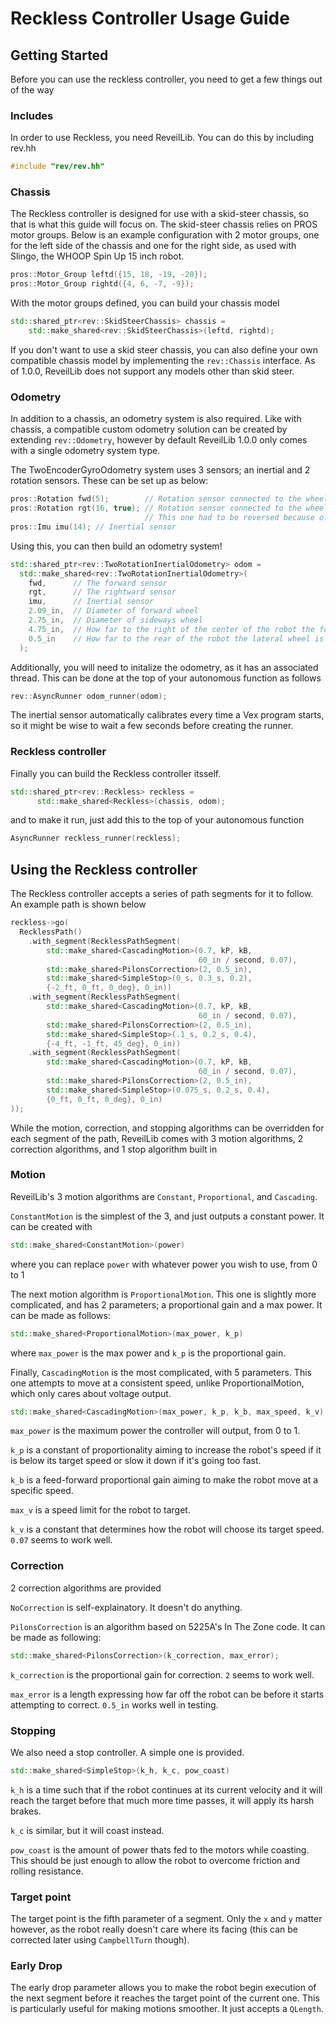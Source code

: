 # Reckless Controller Usage Guide

## Getting Started

Before you can use the reckless controller, you need to get a few things out of the way

### Includes

In order to use Reckless, you need ReveilLib. You can do this by including rev.hh

```cpp
#include "rev/rev.hh"
```

### Chassis

The Reckless controller is designed for use with a skid-steer chassis, so that is what this guide will focus on. The skid-steer chassis relies on PROS motor groups. Below is an example configuration with 2 motor groups, one for the left side of the chassis and one for the right side, as used with Slingo, the WHOOP Spin Up 15 inch robot.

```cpp
pros::Motor_Group leftd({15, 18, -19, -20});
pros::Motor_Group rightd({4, 6, -7, -9});
```

With the motor groups defined, you can build your chassis model

```cpp
std::shared_ptr<rev::SkidSteerChassis> chassis =
    std::make_shared<rev::SkidSteerChassis>(leftd, rightd);
```

If you don't want to use a skid steer chassis, you can also define your own compatible chassis model by implementing the `rev::Chassis` interface. As of 1.0.0, ReveilLib does not support any models other than skid steer.

### Odometry

In addition to a chassis, an odometry system is also required. Like with chassis, a compatible custom odometry solution can be created by extending `rev::Odometry`, however by default ReveilLib 1.0.0 only comes with a single odometry system type.

The TwoEncoderGyroOdometry system uses 3 sensors; an inertial and 2 rotation sensors. These can be set up as below:

```cpp
pros::Rotation fwd(5);        // Rotation sensor connected to the wheel measuring forward translation
pros::Rotation rgt(16, true); // Rotation sensor connected to the wheel measuring rightward translation. 
                              // This one had to be reversed because of the way the sensor was mounted.
pros::Imu imu(14); // Inertial sensor
```

Using this, you can then build an odometry system!

```cpp
std::shared_ptr<rev::TwoRotationInertialOdometry> odom =
  std::make_shared<rev::TwoRotationInertialOdometry>(
    fwd,      // The forward sensor
    rgt,      // The rightward sensor 
    imu,      // Inertial sensor
    2.09_in,  // Diameter of forward wheel
    2.75_in,  // Diameter of sideways wheel
    4.75_in,  // How far to the right of the center of the robot the forward wheel is
    0.5_in    // How far to the rear of the robot the lateral wheel is from the center
  );
```

Additionally, you will need to initalize the odometry, as it has an associated thread. This can be done at the top of your autonomous function as follows
```cpp
rev::AsyncRunner odom_runner(odom);
```

The inertial sensor automatically calibrates every time a Vex program starts, so it might be wise to wait a few seconds before creating the runner.

### Reckless controller

Finally you can build the Reckless controller itsself.

```cpp
std::shared_ptr<rev::Reckless> reckless =
      std::make_shared<Reckless>(chassis, odom);
```

and to make it run, just add this to the top of your autonomous function

```cpp
AsyncRunner reckless_runner(reckless);
```

## Using the Reckless controller

The Reckless controller accepts a series of path segments for it to follow. An example path is shown below

```cpp
reckless->go(
  RecklessPath()
    .with_segment(RecklessPathSegment(
        std::make_shared<CascadingMotion>(0.7, kP, kB,
                                          60_in / second, 0.07),
        std::make_shared<PilonsCorrection>(2, 0.5_in),
        std::make_shared<SimpleStop>(0_s, 0.3_s, 0.2),
        {-2_ft, 0_ft, 0_deg}, 0_in))
    .with_segment(RecklessPathSegment(
        std::make_shared<CascadingMotion>(0.7, kP, kB,
                                          60_in / second, 0.07),
        std::make_shared<PilonsCorrection>(2, 0.5_in),
        std::make_shared<SimpleStop>(.1_s, 0.2_s, 0.4),
        {-4_ft, -1_ft, 45_deg}, 0_in))
    .with_segment(RecklessPathSegment(
        std::make_shared<CascadingMotion>(0.7, kP, kB,
                                          60_in / second, 0.07),
        std::make_shared<PilonsCorrection>(2, 0.5_in),
        std::make_shared<SimpleStop>(0.075_s, 0.2_s, 0.4),
        {0_ft, 0_ft, 0_deg}, 0_in)
));
```

While the motion, correction, and stopping algorithms can be overridden for each segment of the path, ReveilLib comes with 3 motion algorithms, 2 correction algorithms, and 1 stop algorithm built in

### Motion

ReveilLib's 3 motion algorithms are `Constant`, `Proportional`, and `Cascading`.

`ConstantMotion` is the simplest of the 3, and just outputs a constant power. It can be created with

```cpp
std::make_shared<ConstantMotion>(power)
```

where you can replace `power` with whatever power you wish to use, from 0 to 1


The next motion algorithm is `ProportionalMotion`. This one is slightly more complicated, and has 2 parameters; a proportional gain and a max power. It can be made as follows:

```cpp
std::make_shared<ProportionalMotion>(max_power, k_p)
```

where `max_power` is the max power and `k_p` is the proportional gain.

Finally, `CascadingMotion` is the most complicated, with 5 parameters. This one attempts to move at a consistent speed, unlike ProportionalMotion, which only cares about voltage output.

```cpp
std::make_shared<CascadingMotion>(max_power, k_p, k_b, max_speed, k_v)
```

`max_power` is the maximum power the controller will output, from 0 to 1.

`k_p` is a constant of proportionality aiming to increase the robot's speed if it is below its target speed or slow it down if it's going too fast.

`k_b` is a feed-forward proportional gain aiming to make the robot move at a specific speed.

`max_v` is a speed limit for the robot to target.

`k_v` is a constant that determines how the robot will choose its target speed. `0.07` seems to work well.

### Correction

2 correction algorithms are provided

`NoCorrection` is self-explainatory. It doesn't do anything.

`PilonsCorrection` is an algorithm based on 5225A's In The Zone code. It can be made as following:

```cpp
std::make_shared<PilonsCorrection>(k_correction, max_error);
```

`k_correction` is the proportional gain for correction. `2` seems to work well.

`max_error` is a length expressing how far off the robot can be before it starts attempting to correct. `0.5_in` works well in testing.

### Stopping

We also need a stop controller. A simple one is provided.

```cpp
std::make_shared<SimpleStop>(k_h, k_c, pow_coast)
```

`k_h` is a time such that if the robot continues at its current velocity and it will reach the target before that much more time passes, it will apply its harsh brakes.

`k_c` is similar, but it will coast instead.

`pow_coast` is the amount of power thats fed to the motors while coasting. This should be just enough to allow the robot to overcome friction and rolling resistance.

### Target point

The target point is the fifth parameter of a segment. Only the `x` and `y` matter however, as the robot really doesn't care where its facing (this can be corrected later using `CampbellTurn` though).

### Early Drop

The early drop parameter allows you to make the robot begin execution of the next segment before it reaches the target point of the current one. This is particularly useful for making motions smoother. It just accepts a `QLength`.
